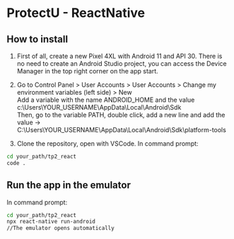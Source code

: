 # ProtectU - ReactNative

## How to install

1. First of all, create a new Pixel 4XL with Android 11 and API 30. There is no need to create an Android Studio project, you can access the Device Manager in the top right corner on the app start.

2. Go to Control Panel > User Accounts > User Accounts > Change my
   environment variables (left side) > New  
   Add a variable with the name ANDROID_HOME and the value c:\Users\YOUR_USERNAME\AppData\Local\Android\Sdk  
   Then, go to the variable PATH, double click, add a new line and add the value -> C:\Users\YOUR_USERNAME\AppData\Local\Android\Sdk\platform-tools

3. Clone the repository, open with VSCode.
   In command prompt:

```bash
cd your_path/tp2_react
code .
```

## Run the app in the emulator

In command prompt:

```bash
cd your_path/tp2_react
npx react-native run-android
//The emulator opens automatically
```
